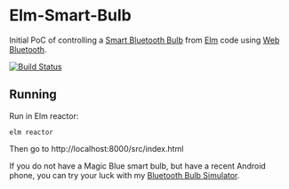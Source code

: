 # Elm-Smart-Bulb

Initial PoC of controlling a [Smart Bluetooth Bulb](https://medium.com/@urish/reverse-engineering-a-bluetooth-lightbulb-56580fcb7546) from [Elm](http://elm-lang.org/) code using [Web Bluetooth](https://medium.com/@urish/start-building-with-web-bluetooth-and-progressive-web-apps-6534835959a6).

[![Build Status](https://travis-ci.org/urish/elm-smart-bulb.png?branch=master)](https://travis-ci.org/urish/elm-smart-bulb)

## Running

Run in Elm reactor:

    elm reactor

Then go to http://localhost:8000/src/index.html

If you do not have a Magic Blue smart bulb, but have a recent Android phone, you can try your luck with my [Bluetooth Bulb Simulator](https://play.google.com/store/apps/details?id=org.urish.bulbsimulator&hl=en).
